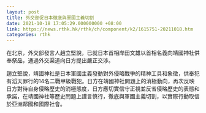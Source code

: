 ```yaml
---
layout: post
title: 外交部促日本徹底與軍國主義切割
date: 2021-10-18 17:05:29.000000000 +08:00
link: https://news.rthk.hk/rthk/ch/component/k2/1615751-20211018.htm
categories: rthk
---
```


在北京，外交部發言人趙立堅說，已就日本首相岸田文雄以首相名義向靖國神社供奉祭品，通過外交渠道向日方提出嚴正交涉。

趙立堅說，靖國神社是日本軍國主義發動對外侵略戰爭的精神工具和象徵，供奉犯有滔天罪行的14名二戰甲級戰犯。日方在靖國神社問題上的消極動向，再次反映日方對待自身侵略歷史的消極態度，日方應切實信守正視並反省侵略歷史的表態和承諾，在靖國神社等歷史問題上謹言慎行，徹底與軍國主義切割，以實際行動取信於亞洲鄰國和國際社會。
